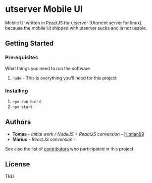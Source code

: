 # utserver Mobile UI

Mobile UI written in ReactJS for utserver (Utorrent server for linux), because the mobile UI 
shipped with utserver sucks and is not usable. 

## Getting Started


### Prerequisites

What things you need to run the software

1. `node` - This is everything you'll need for this project


### Installing

1. `npm run build`
2. `npm start`


## Authors

* **Tomas** - *Initial work / NodeJS + ReactJS conversion* - [Hitman99](https://github.com/hitman99)
* **Marius** - *ReactJS conversion* - <TBD>

See also the list of [contributors](https://github.com/your/project/contributors) who participated in this project.

## License

TBD
